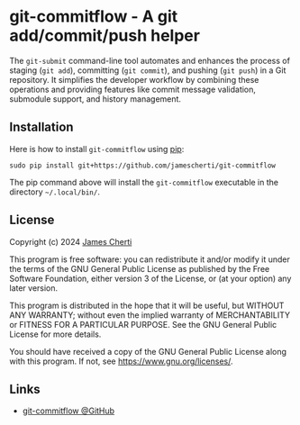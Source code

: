 # git-commitflow - A git add/commit/push helper

The `git-submit` command-line tool automates and enhances the process of staging (`git add`), committing (`git commit`), and pushing (`git push`) in a Git repository. It simplifies the developer workflow by combining these operations and providing features like commit message validation, submodule support, and history management.

## Installation

Here is how to install `git-commitflow` using [pip](https://pypi.org/project/pip/):
```
sudo pip install git+https://github.com/jamescherti/git-commitflow
```

The pip command above will install the `git-commitflow` executable in the directory `~/.local/bin/`.

## License

Copyright (c) 2024 [James Cherti](https://www.jamescherti.com)

This program is free software: you can redistribute it and/or modify it under the terms of the GNU General Public License as published by the Free Software Foundation, either version 3 of the License, or (at your option) any later version.

This program is distributed in the hope that it will be useful, but WITHOUT ANY WARRANTY; without even the implied warranty of MERCHANTABILITY or FITNESS FOR A PARTICULAR PURPOSE. See the GNU General Public License for more details.

You should have received a copy of the GNU General Public License along with this program. If not, see <https://www.gnu.org/licenses/>.

## Links

- [git-commitflow @GitHub](https://github.com/jamescherti/git-commitflow)

